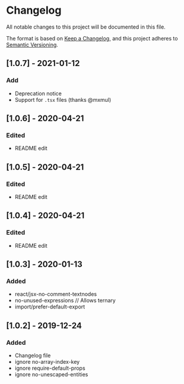 # Changelog

All notable changes to this project will be documented in this file.

The format is based on [Keep a Changelog](https://keepachangelog.com/en/1.0.0/),
and this project adheres to [Semantic Versioning](https://semver.org/spec/v2.0.0.html).

## [1.0.7] - 2021-01-12

### Add

- Deprecation notice
- Support for `.tsx` files (thanks @mxmul)

## [1.0.6] - 2020-04-21

### Edited

- README edit

## [1.0.5] - 2020-04-21

### Edited

- README edit

## [1.0.4] - 2020-04-21

### Edited

- README edit

## [1.0.3] - 2020-01-13

### Added

- react/jsx-no-comment-textnodes
- no-unused-expressions // Allows ternary
- import/prefer-default-export

## [1.0.2] - 2019-12-24

### Added

- Changelog file
- ignore no-array-index-key
- ignore require-default-props
- ignore no-unescaped-entities
